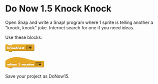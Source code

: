 # Do Now 1.5 Knock Knock

Open Snap and write a Snap! program where 1 sprite is telling another a "knock, knock" joke. Internet search for one if you need ideas.

Use these blocks:

![Broadcast](images/broadcast.png)

![when I receive](images/when_i_receive.png)

Save your project as DoNow15.
